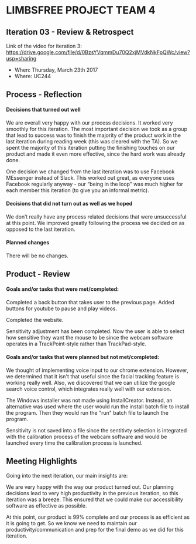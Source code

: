 # LIMBSFREE PROJECT TEAM 4

## Iteration 03 - Review & Retrospect

Link of the video for iteration 3: https://drive.google.com/file/d/0BzsYVqmmDu70Q2xjMVdkNkFpQWc/view?usp=sharing

 * When: Thursday, March 23th 2017
 * Where: UC244

## Process - Reflection

#### Decisions that turned out well

We are overall very happy with our process decisions. It worked very smoothly for this iteration. The most important decision we took as a group that lead to success was to finish the majority of the product work in the last iteration during reading week (this was cleared with the TA). So we spent the majority of this iteration putting the finishing touches on our product and made it even more effective, since the hard work was already done.

One decision we changed from the last iteration was to use Facebook MEssenger instead of Slack. This worked out great, as everyone uses Facebook regularly anyway - our “being in the loop” was much higher for each member this iteration (to give you an informal metric).

#### Decisions that did not turn out as well as we hoped

We don’t really have any process related decisions that were unsuccessful at this point. We improved greatly following the process we decided on as opposed to the last iteration.

#### Planned changes

There will be no changes.

## Product - Review

#### Goals and/or tasks that were met/completed:

Completed a back button that takes user to the previous page. Added buttons for youtube to pause and play videos.

Completed the website.

Sensitivity adjustment has been completed. Now the user is able to select how sensitive they want the mouse to be since the webcam software operates in a TrackPoint-style rather than TrackPad-style. 

#### Goals and/or tasks that were planned but not met/completed:

We thought of implementing voice input to our chrome extension. However, we determined that it isn't that useful since the facial tracking feature is working really well. Also, we discovered that we can utilize the google search voice control, which integrates really well with our extension.

The Windows installer was not made using InstallCreator. Instead, an alternative was used where the user would run the install batch file to install the program. Then they would run the "run" batch file to launch the program. 

Sensitivity is not saved into a file since the sentitivty selection is integrated with the calibration process of the webcam software and would be launched every time the calibration process is launched. 

## Meeting Highlights

Going into the next iteration, our main insights are:

We are very happy with the way our product turned out. Our planning decisions lead to very high productivity in the previous iteration, so this iteration was a breeze. This ensured that we could make our accessibility software as effective as possible. 

At this point, our product is 99% complete and our process is as efficient as it is going to get. So we know we need to maintain our productivity/communication and prep for the final demo as we did for this iteration.
